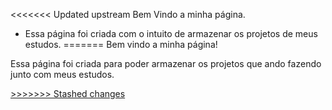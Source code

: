 <<<<<<< Updated upstream
Bem Vindo a minha página.

- Essa página foi criada com o intuito de armazenar os projetos de meus estudos.
=======
Bem vindo a minha página!

Essa página foi criada para poder armazenar os projetos que ando fazendo junto com meus estudos.

<a href="">
>>>>>>> Stashed changes
